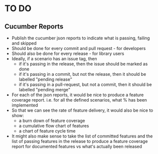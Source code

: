 # TO DO

## Cucumber Reports

- Publish the cucumber json reports to indicate what is passing, failing and skipped
- Should be done for every commit and pull request - for developers
- Should also be done for every release - for library users
- Ideally, if a scenario has an issue tag, then
    - if it's passing in the release, then the issue should be marked as done
    - if it's passing in a commit, but not the release, then it should be labelled "pending release"
    - if it's passing in a pull-request, but not a commit, then it should be labelled "pending merge"
- For each of the json reports, it would be nice to produce a feature coverage report. i.e. for all the defined
  scenarios, what % has been implemented
- So that we can see the rate of feature delivery, it would also be nice to show:
    - a burn down of feature coverage
    - a cumulative flow chart of features
    - a chart of feature cycle time
- It might also make sense to take the list of committed features and the list of passing features in the release to
  produce a feature coverage report for documented features vs what's actually been released